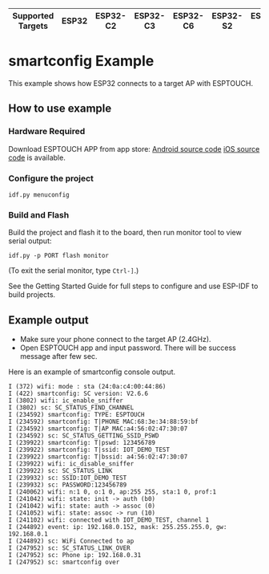 | Supported Targets | ESP32 | ESP32-C2 | ESP32-C3 | ESP32-C6 | ESP32-S2 | ESP32-S3 |
| ----------------- | ----- | -------- | -------- | -------- | -------- | -------- |

# smartconfig Example

This example shows how ESP32 connects to a target AP with ESPTOUCH.

## How to use example

### Hardware Required

Download ESPTOUCH APP from app store:
[Android source code](https://github.com/EspressifApp/EsptouchForAndroid)
[iOS source code](https://github.com/EspressifApp/EsptouchForIOS) is available.

### Configure the project

```
idf.py menuconfig
```

### Build and Flash

Build the project and flash it to the board, then run monitor tool to view serial output:

```
idf.py -p PORT flash monitor
```

(To exit the serial monitor, type ``Ctrl-]``.)

See the Getting Started Guide for full steps to configure and use ESP-IDF to build projects.

## Example output

* Make sure your phone connect to the target AP (2.4GHz).
* Open ESPTOUCH app and input password. There will be success message after few sec.

Here is an example of smartconfig console output.
```
I (372) wifi: mode : sta (24:0a:c4:00:44:86)
I (422) smartconfig: SC version: V2.6.6
I (3802) wifi: ic_enable_sniffer
I (3802) sc: SC_STATUS_FIND_CHANNEL
I (234592) smartconfig: TYPE: ESPTOUCH
I (234592) smartconfig: T|PHONE MAC:68:3e:34:88:59:bf
I (234592) smartconfig: T|AP MAC:a4:56:02:47:30:07
I (234592) sc: SC_STATUS_GETTING_SSID_PSWD
I (239922) smartconfig: T|pswd: 123456789
I (239922) smartconfig: T|ssid: IOT_DEMO_TEST
I (239922) smartconfig: T|bssid: a4:56:02:47:30:07
I (239922) wifi: ic_disable_sniffer
I (239922) sc: SC_STATUS_LINK
I (239932) sc: SSID:IOT_DEMO_TEST
I (239932) sc: PASSWORD:123456789
I (240062) wifi: n:1 0, o:1 0, ap:255 255, sta:1 0, prof:1
I (241042) wifi: state: init -> auth (b0)
I (241042) wifi: state: auth -> assoc (0)
I (241052) wifi: state: assoc -> run (10)
I (241102) wifi: connected with IOT_DEMO_TEST, channel 1
I (244892) event: ip: 192.168.0.152, mask: 255.255.255.0, gw: 192.168.0.1
I (244892) sc: WiFi Connected to ap
I (247952) sc: SC_STATUS_LINK_OVER
I (247952) sc: Phone ip: 192.168.0.31
I (247952) sc: smartconfig over
```
